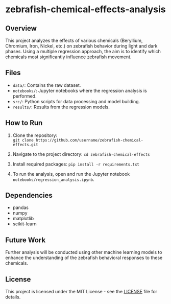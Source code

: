 # zebrafish-chemical-effects-analysis

## Overview
This project analyzes the effects of various chemicals (Beryllium, Chromium, Iron, Nickel, etc.) on zebrafish behavior during light and dark phases. Using a multiple regression approach, the aim is to identify which chemicals most significantly influence zebrafish movement.

## Files
- `data/`: Contains the raw dataset.
- `notebooks/`: Jupyter notebooks where the regression analysis is performed.
- `src/`: Python scripts for data processing and model building.
- `results/`: Results from the regression models.

## How to Run
1. Clone the repository:  
   `git clone https://github.com/username/zebrafish-chemical-effects.git`

2. Navigate to the project directory:
   `cd zebrafish-chemical-effects`

3. Install required packages:
   `pip install -r requirements.txt`

4. To run the analysis, open and run the Jupyter notebook `notebooks/regression_analysis.ipynb`.

## Dependencies
- pandas
- numpy
- matplotlib
- scikit-learn

## Future Work
Further analysis will be conducted using other machine learning models to enhance the understanding of the zebrafish behavioral responses to these chemicals.

## License
This project is licensed under the MIT License - see the [LICENSE](LICENSE) file for details.
